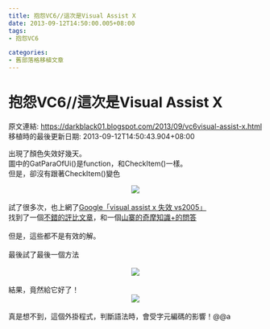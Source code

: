 ```yaml
---
title: 抱怨VC6//這次是Visual Assist X
date: 2013-09-12T14:50:00.005+08:00
tags: 
- 抱怨VC6

categories:
- 舊部落格移植文章
---
```


# 抱怨VC6//這次是Visual Assist X

原文連結: https://darkblack01.blogspot.com/2013/09/vc6visual-assist-x.html
移植時的最後更新日期: 2013-09-12T14:50:43.904+08:00

出現了顏色失效好幾天。<br />圖中的GatParaOfUi()是function，和CheckItem()一樣。<br />但是，卻沒有跟著CheckItem()變色<br /><div class="separator" style="clear: both; text-align: center;"><a href="http://2.bp.blogspot.com/-lqfNVqDAaMg/UjFiQRfpvcI/AAAAAAAAFns/XNz8ehlA0PQ/s1600/original.JPG" imageanchor="1" style="margin-left: 1em; margin-right: 1em;"><img border="0" src="http://2.bp.blogspot.com/-lqfNVqDAaMg/UjFiQRfpvcI/AAAAAAAAFns/XNz8ehlA0PQ/s1600/original.JPG" /></a></div><br />試了很多次，也上網了<a href="https://www.google.com.tw/search?q=visual+assist+x+%E5%A4%B1%E6%95%88+vs2005&amp;oq=visual+a&amp;sourceid=chrome&amp;ie=UTF-8" target="_blank">Google「visual assist x 失效 vs2005」</a><br />找到了一個<a href="http://www.cnblogs.com/wondering/archive/2009/05/26/va-sum.html" target="_blank">不錯的評比文章</a>，和一個<a href="http://zhidao.baidu.com/question/453103195.html" target="_blank">山寨的奇摩知識+的問答</a><br /><br />但是，這些都不是有效的解。<br /><br />最後試了最後一個方法<br /><br /><div class="separator" style="clear: both; text-align: center;"><a href="http://1.bp.blogspot.com/-a63Ew_NDDwQ/UjFj7VbGy2I/AAAAAAAAFoA/AiKqCixX6_Y/s1600/change.JPG" imageanchor="1" style="margin-left: 1em; margin-right: 1em;"><img border="0" src="http://1.bp.blogspot.com/-a63Ew_NDDwQ/UjFj7VbGy2I/AAAAAAAAFoA/AiKqCixX6_Y/s1600/change.JPG" /></a></div><br />結果，竟然給它好了！<br /><div class="separator" style="clear: both; text-align: center;"></div><div class="separator" style="clear: both; text-align: center;"><a href="http://4.bp.blogspot.com/-wzwRksEvQZA/UjFiSGEAxKI/AAAAAAAAFn4/00BlcLGNLxM/s1600/ok.JPG" imageanchor="1" style="margin-left: 1em; margin-right: 1em;"><img border="0" src="http://4.bp.blogspot.com/-wzwRksEvQZA/UjFiSGEAxKI/AAAAAAAAFn4/00BlcLGNLxM/s1600/ok.JPG" /></a></div><br />真是想不到，這個外掛程式，判斷語法時，會受字元編碼的影響！@@a
